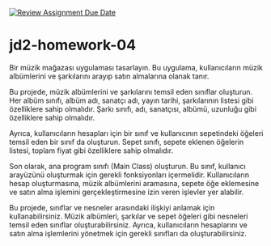 [![Review Assignment Due Date](https://classroom.github.com/assets/deadline-readme-button-8d59dc4de5201274e310e4c54b9627a8934c3b88527886e3b421487c677d23eb.svg)](https://classroom.github.com/a/o1SjW0EM)
# jd2-homework-04

Bir müzik mağazası uygulaması tasarlayın. Bu uygulama, kullanıcıların müzik albümlerini ve şarkılarını arayıp satın almalarına olanak tanır.

Bu projede, müzik albümlerini ve şarkılarını temsil eden sınıflar oluşturun. Her albüm sınıfı, albüm adı, sanatçı adı, yayın tarihi, şarkılarının listesi gibi özelliklere sahip olmalıdır. Şarkı sınıfı, adı, sanatçısı, albümü, uzunluğu gibi özelliklere sahip olmalıdır.

Ayrıca, kullanıcıların hesapları için bir sınıf ve kullanıcının sepetindeki öğeleri temsil eden bir sınıf da oluşturun. Sepet sınıfı, sepete eklenen öğelerin listesi, toplam fiyat gibi özelliklere sahip olmalıdır.

Son olarak, ana program sınıfı (Main Class) oluşturun. Bu sınıf, kullanıcı arayüzünü oluşturmak için gerekli fonksiyonları içermelidir. Kullanıcıların hesap oluşturmasına, müzik albümlerini aramasına, sepete öğe eklemesine ve satın alma işlemini gerçekleştirmesine izin veren işlevler yer alabilir.

Bu projede, sınıflar ve nesneler arasındaki ilişkiyi anlamak için kullanabilirsiniz. Müzik albümleri, şarkılar ve sepet öğeleri gibi nesneleri temsil eden sınıflar oluşturabilirsiniz. Ayrıca, kullanıcıların hesaplarını ve satın alma işlemlerini yönetmek için gerekli sınıfları da oluşturabilirsiniz.
